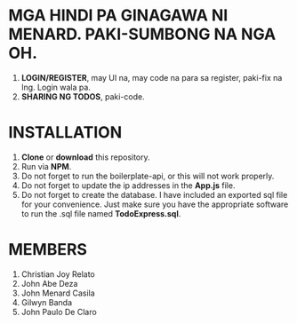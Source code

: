 # MGA HINDI PA GINAGAWA NI MENARD. PAKI-SUMBONG NA NGA OH.
1. <b>LOGIN/REGISTER</b>, may UI na, may code na para sa register, paki-fix na lng. Login wala pa.
2. <b>SHARING NG TODOS</b>, paki-code.

# INSTALLATION
1. <b>Clone</b> or <b>download</b> this repository. 
2. Run via <b>NPM</b>. 
3. Do not forget to run the boilerplate-api, or this will not work properly. 
4. Do not forget to update the ip addresses in the <b>App.js</b> file.
5. Do not forget to create the database. I have included an exported sql file for your convenience. Just make sure you have the appropriate software to run the .sql file named <b>TodoExpress.sql</b>.

# MEMBERS
1. Christian Joy Relato
2. John Abe Deza
3. John Menard Casila
4. Gilwyn Banda
5. John Paulo De Claro
